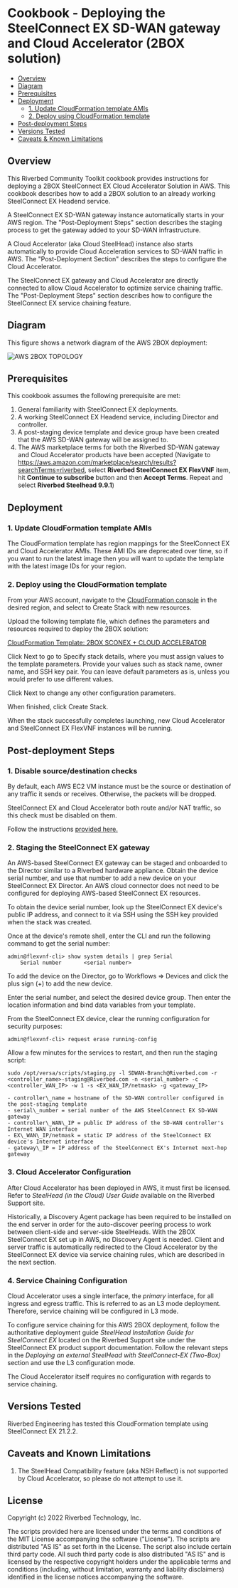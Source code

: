 # Cookbook - Deploying the SteelConnect EX SD-WAN gateway and Cloud Accelerator (2BOX solution)

- [Overview](#overview)
- [Diagram](#diagram)
- [Prerequisites](#prerequisites)
- [Deployment](#deployment)
    - [1. Update CloudFormation template AMIs](#1-update-cf-ami-ids)
    - [2. Deploy using CloudFormation template](#2-deploy-using-cf-template)
- [Post-deployment Steps](#post-deployment)
- [Versions Tested](#versions)
- [Caveats & Known Limitations](#caveats)

## Overview

This Riverbed Community Toolkit cookbook provides instructions for deploying a 2BOX SteelConnect EX Cloud Accelerator Solution in AWS. This cookbook describes how to add a 2BOX solution to an already working SteelConnect EX Headend service.

A SteelConnect EX SD-WAN gateway instance automatically starts in your AWS region. The "Post-Deployment Steps" section describes the staging process to get the gateway added to your SD-WAN infrastructure.

A Cloud Accelerator (aka Cloud SteelHead) instance also starts automatically to provide Cloud Acceleration services to SD-WAN traffic in AWS. The "Post-Deployment Section" describes the steps to configure the Cloud Accelerator.

The SteelConnect EX gateway and Cloud Accelerator are directly connected to allow Cloud Accelerator to optimize service chaining traffic. The "Post-Deployment Steps" section describes how to configure the SteelConnect EX service chaining feature.

## Diagram

This figure shows a network diagram of the AWS 2BOX deployment:

![AWS 2BOX TOPOLOGY](./images/aws_sconex_cloud_accelerator_diagram.png)

## Prerequisites

This cookbook assumes the following prerequisite are met:

1. General familiarity with SteelConnect EX deployments.
2. A working SteelConnect EX Headend service, including Director and controller.
3. A post-staging device template and device group have been created that the AWS SD-WAN gateway will be assigned to.
4. The AWS marketplace terms for both the Riverbed SD-WAN gateway and Cloud Accelerator products have been accepted (Navigate to https://aws.amazon.com/marketplace/search/results?searchTerms=riverbed, select **Riverbed SteelConnect EX FlexVNF** item, hit **Continue to subscribe** button and then **Accept Terms**. Repeat and select **Riverbed Steelhead 9.9.1**)

## Deployment

### 1. Update CloudFormation template AMIs

The CloudFormation template has region mappings for the SteelConnect EX and Cloud Accelerator AMIs. These AMI IDs are deprecated over time, so if you want to run the latest image then you will want to update the template with the latest image IDs for your region.

### 2. Deploy using the CloudFormation template

From your AWS account, navigate to the [CloudFormation console](https://console.aws.amazon.com/cloudformation/home) in the desired region, and select to Create Stack with new resources.

Upload the following template file, which defines the parameters and resources required to deploy the 2BOX solution:

[CloudFormation Template: 2BOX SCONEX + CLOUD ACCELERATOR](aws-sconex-wanopt.json)

Click Next to go to Specify stack details, where you must assign values to the template parameters. Provide your values such as stack name, owner name, and SSH key pair. You can leave default parameters as is, unless you would prefer to use different values.

Click Next to change any other configuration parameters. 

When finished, click Create Stack.

When the stack successfully completes launching, new Cloud Accelerator and SteelConnect EX FlexVNF instances will be running.

## Post-deployment Steps

### 1. Disable source/destination checks

By default, each AWS EC2 VM instance must be the source or destination of any traffic it sends or receives. Otherwise, the packets will be dropped.

SteelConnect EX and Cloud Accelerator both route and/or NAT traffic, so this check must be disabled on them.

Follow the instructions [provided here.](https://docs.aws.amazon.com/vpc/latest/userguide/VPC_NAT_Instance.html#EIP_Disable_SrcDestCheck)

### 2. Staging the SteelConnect EX gateway

An AWS-based SteelConnect EX gateway can be staged and onboarded to the Director similar to a Riverbed hardware appliance. Obtain the device serial number, and use that number to add a new device on your SteelConnect EX Director. An AWS cloud connector does not need to be configured for deploying AWS-based SteelConnect EX resources.

To obtain the device serial number, look up the SteelConnect EX device's public IP address, and connect to it via SSH using the SSH key provided when the stack was created.

Once at the device's remote shell, enter the CLI and run the following command to get the serial number:

```
admin@flexvnf-cli> show system details | grep Serial
    Serial number       <serial number>
```


To add the device on the Director, go to Workflows => Devices and click the plus sign (+) to add the new device. 

Enter the serial number, and select the desired device group. Then enter the location information and bind data variables from your template.

From the SteelConnect EX device, clear the running configuration for security purposes:

```
admin@flexvnf-cli> request erase running-config
```

Allow a few minutes for the services to restart, and then run the staging script:

```
sudo /opt/versa/scripts/staging.py -l SDWAN-Branch@Riverbed.com -r <controller_name>-staging@Riverbed.com -n <serial_number> -c <controller_WAN_IP> -w 1 -s <EX_WAN_IP/netmask> -g <gateway_IP>

- controller\_name = hostname of the SD-WAN controller configured in the post-staging template
- serial\_number = serial number of the AWS SteelConnect EX SD-WAN gateway
- controller\_WAN\_IP = public IP address of the SD-WAN controller's Internet WAN interface
- EX\_WAN\_IP/netmask = static IP address of the SteelConnect EX device's Internet interface
- gateway\_IP = IP address of the SteelConnect EX's Internet next-hop gateway
```

### 3. Cloud Accelerator Configuration

After Cloud Accelerator has been deployed in AWS, it must first be licensed. Refer to *SteelHead (in the Cloud) User Guide* available on the Riverbed Support site.

Historically, a Discovery Agent package has been required to be installed on the end server in order for the auto-discover peering process to work between client-side and server-side SteelHeads. With the 2BOX SteelConnect EX set up in AWS, no Discovery Agent is needed. Client and server traffic is automatically redirected to the Cloud Accelerator by the SteelConnect EX device via service chaining rules, which are described in the next section.

### 4. Service Chaining Configuration

Cloud Accelerator uses a single interface, the *primary* interface, for all ingress and egress traffic. This is referred to as an L3 mode deployment. Therefore, service chaining will be configured in L3 mode.

To configure service chaining for this AWS 2BOX deployment, follow the authoritative deployment guide *SteelHead Installation Guide for SteelConnect EX* located on the Riverbed Support site under the SteelConnect EX product support documentation. Follow the relevant steps in the *Deploying an external SteelHead with SteelConnect-EX (Two-Box)* section and use the L3 configuration mode.

The Cloud Accelerator itself requires no configuration with regards to service chaining.

## Versions Tested

Riverbed Engineering has tested this CloudFormation template using SteelConnect EX 21.2.2.

## Caveats and Known Limitations

1. The SteelHead Compatibility feature (aka NSH Reflect) is not supported by Cloud Accelerator, so please do not attempt to use it.


## License

Copyright (c) 2022 Riverbed Technology, Inc.

The scripts provided here are licensed under the terms and conditions of the MIT License accompanying the software ("License"). The scripts are distributed "AS IS" as set forth in the License. The script also include certain third party code. All such third party code is also distributed "AS IS" and is licensed by the respective copyright holders under the applicable terms and conditions (including, without limitation, warranty and liability disclaimers) identified in the license notices accompanying the software.